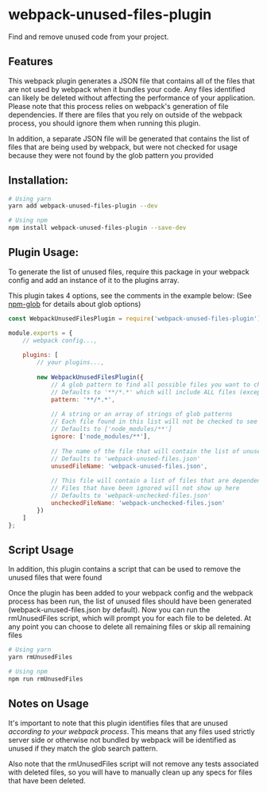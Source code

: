 # webpack-unused-files-plugin
Find and remove unused code from your project.

## Features
This webpack plugin generates a JSON file that contains all of the files that are not used by webpack when it bundles your code.
Any files identified can likely be deleted without affecting the performance of your application. 
Please note that this process relies on webpack's generation of file dependencies. If there are files that you rely on outside of the webpack process, you should ignore them when running this plugin.

In addition, a separate JSON file will be generated that contains the list of files that are being used by webpack, but were not checked for usage because they were not found by the glob pattern you provided

## Installation:
```sh
# Using yarn
yarn add webpack-unused-files-plugin --dev

# Using npm
npm install webpack-unused-files-plugin --save-dev
```

## Plugin Usage:
To generate the list of unused files, require this package in your webpack config and add an instance of it to the plugins array. 

This plugin takes 4 options, see the comments in the example below:
(See [npm-glob](https://www.npmjs.com/package/glob) for details about glob options)
```js
const WebpackUnusedFilesPlugin = require('webpack-unused-files-plugin');

module.exports = {
    // webpack config...,
    
    plugins: [
        // your plugins...,
        
        new WebpackUnusedFilesPlugin({
            // A glob pattern to find all possible files you want to check
            // Defaults to '**/*.*' which will include ALL files (except those specifically ignored) 
            pattern: '**/*.*',
            
            // A string or an array of strings of glob patterns
            // Each file found in this list will not be checked to see if it is used
            // Defaults to ['node_modules/**']
            ignore: ['node_modules/**'],
            
            // The name of the file that will contain the list of unused files
            // Defaults to 'webpack-unused-files.json'
            unusedFileName: 'webpack-unused-files.json',
            
            // This file will contain a list of files that are dependencies of webpack, but were not a part of the search pattern you provided
            // Files that have been ignored will not show up here
            // Defaults to 'webpack-unchecked-files.json'
            uncheckedFileName: 'webpack-unchecked-files.json'
        })
    ]
};
```

## Script Usage
In addition, this plugin contains a script that can be used to remove the unused files that were found

Once the plugin has been added to your webpack config and the webpack process has been run, the list of unused files should have been generated (webpack-unused-files.json by default). Now you can run the rmUnusedFiles script, which will prompt you for each file to be deleted. At any point you can choose to delete all remaining files or skip all remaining files

```sh
# Using yarn
yarn rmUnusedFiles

# Using npm
npm run rmUnusedFiles
```

## Notes on Usage
It's important to note that this plugin identifies files that are unused *according to your webpack process*. This means that any files used strictly server side or otherwise not bundled by webpack will be identified as unused if they match the glob search pattern.

Also note that the rmUnusedFiles script will not remove any tests associated with deleted files, so you will have to manually clean up any specs for files that have been deleted.
